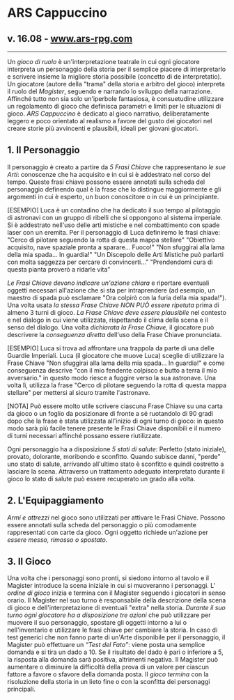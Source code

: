 # ARS Cappuccino
## v. 16.08 - www.ars-rpg.com
---

Un *gioco di ruolo* è un'interpretazione teatrale in cui ogni giocatore interpreta un personaggio della storia per il semplice piacere di interpretarlo e scrivere insieme la migliore storia possibile (concetto di de interpretatio).
Un giocatore (autore della "trama" della storia e arbitro del gioco) interpreta il ruolo del *Magister*, seguendo e narrando lo sviluppo della narrazione. Affinché tutto non sia solo un'iperbole fantasiosa, è consuetudine utilizzare un regolamento di gioco che definisca parametri e limiti per le situazioni di gioco.
*ARS Cappuccino* è dedicato al gioco narrativo, deliberatamente leggero e poco orientato al realismo a favore del gusto dei giocatori nel creare storie più avvincenti e plausibili, ideali per giovani giocatori.

## 1. Il Personaggio
Il personaggio è creato a partire da *5 Frasi Chiave* che rappresentano *le sue Arti*: conoscenze che ha acquisito e in cui si è addestrato nel corso del tempo.
Queste frasi chiave possono essere annotati sulla scheda del personaggio definendo qual è la frase che lo distingue maggiormente e gli argomenti in cui è esperto, un buon conoscitore o in cui è un principiante.

[ESEMPIO] Luca è un contadino che ha dedicato il suo tempo al pilotaggio di astronavi con un gruppo di ribelli che si oppongono al sistema imperiale. Si è addestrato nell'uso delle arti mistiche e nel combattimento con spade laser con un eremita.
Per il personaggio di Luca definiremo le frasi chiave:
"Cerco di pilotare seguendo la rotta di questa mappa stellare"
"Obiettivo acquisito, nave spaziale pronta a sparare... Fuoco!"
"Non sfuggirai alla lama della mia spada... In guardia!"
"Un Discepolo delle Arti Mistiche può parlarti con molta saggezza per cercare di convincerti..."
"Prendendomi cura di questa pianta proverò a ridarle vita"

*Le Frasi Chiave devono indicare un'azione chiara* e riportare eventuali oggetti necessari all'azione che si sta per intraprendere (ad esempio, un maestro di spada può esclamare "Ora colpirò con la furia della mia spada!").
Una volta usata *la stessa Frase Chiave NON PUÒ essere ripetuta* prima di almeno 3 turni di gioco.
*La Frase Chiave deve essere plausibile* nel contesto e nel dialogo in cui viene utilizzata, rispettando il clima della scena e il senso del dialogo.
Una volta *dichiarata la Frase Chiave,* il giocatore può descrivere la *conseguenza diretta* dell'uso della Frase Chiave pronunciata.

[ESEMPIO] Luca si trova ad affrontare una trappola da parte di una delle Guardie Imperiali.
Luca (il giocatore che muove Luca) sceglie di utilizzare la Frase Chiave "Non sfuggirai alla lama della mia spada... In guardia!" e come conseguenza descrive "con il mio fendente colpisco e butto a terra il mio avversario." in questo modo riesce a fuggire verso la sua astronave.
Una volta lì, utilizza la frase "Cerco di pilotare seguendo la rotta di questa mappa stellare" per mettersi al sicuro tramite l'astronave.

[NOTA] Può essere molto utile scrivere ciascuna Frase Chiave su una carta da gioco o un foglio da posizionare di fronte a sé ruotandolo di 90 gradi dopo che la frase è stata utilizzata all'inizio di ogni turno di gioco: in questo modo sarà più facile tenere presente le Frasi Chiave disponibili e il numero di turni necessari affinché possano essere riutilizzate.

Ogni personaggio ha a disposizione *5 stati di salute*: Perfetto (stato iniziale), provato, dolorante, moribondo e sconfitto. Quando subisce danni, "perde" uno stato di salute, arrivando all'ultimo stato è sconfitto e quindi costretto a lasciare la scena. Attraverso un trattamento adeguato interpretato durante il gioco lo stato di salute può essere recuperato un grado alla volta.

## 2. L'Equipaggiamento
*Armi e attrezzi* nel gioco sono utilizzati per attivare le Frasi Chiave. Possono essere annotati sulla scheda del personaggio o più comodamente rappresentati con carte da gioco. Ogni oggetto richiede un'azione per *essere messo, rimosso o spostato*.

## 3. Il Gioco
Una volta che i personaggi sono pronti, si siedono intorno al tavolo e il Magister introduce la scena iniziale in cui si muoveranno i personaggi. L' *ordine di gioco* inizia e termina con il Magister seguendo i giocatori in senso orario. Il Magister nel suo turno è responsabile della descrizione della scena di gioco e dell'interpretazione di eventuali "extra" nella storia.
*Durante il suo turno ogni giocatore ha a disposizione tre azioni* che può utilizzare per muovere il suo personaggio, spostare gli oggetti intorno a lui o nell'inventario e utilizzare le frasi chiave per cambiare la storia.
In caso di test generici che non fanno parte di un'Arte disponibile per il personaggio, il Magister può effettuare un *“Test del Fato”*: viene posta una semplice domanda e si tira un dado a 10. Se il risultato del dado è pari o inferiore a 5, la risposta alla domanda sarà positiva, altrimenti negativa. Il Magister può aumentare o diminuire la difficoltà della prova di un valore per ciascun fattore a favore o sfavore della domanda posta.
Il *gioco termina* con la risoluzione della storia in un lieto fine o con la sconfitta dei personaggi principali.
